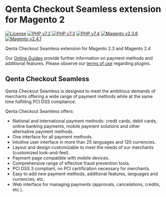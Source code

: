 ﻿# Qenta Checkout Seamless extension for Magento 2

[![License](https://img.shields.io/badge/license-GPLv2-blue.svg)](https://raw.githubusercontent.com/qenta-cee/magento2-qcs/master/LICENSE)
[![PHP v7.2](https://img.shields.io/badge/php-v7.2-yellow.svg)](http://www.php.net)
[![PHP v7.3](https://img.shields.io/badge/php-v7.3-yellow.svg)](http://www.php.net)
[![PHP v7.4](https://img.shields.io/badge/php-v7.4-yellow.svg)](http://www.php.net)
[![Magento v2.3.6](https://img.shields.io/badge/magento-v2.3.6-green.svg)](https://magento.com/)
[![Magento v2.4.1](https://img.shields.io/badge/magento-v2.4.1-green.svg)](https://magento.com/)


Qenta Checkout Seamless extension for Magento 2.3 and Magento 2.4

Our [Online Guides](https://guides.wirecard.com/) provide further information on payment methods and additional features. Please observe our [terms of use](https://guides.wirecard.at/shop_plugins:info#terms_of_use) regarding plugins.

## Qenta Checkout Seamless
Qenta Checkout Seamless is designed to meet the ambitious demands of merchants offering a wide range of payment methods while at the same time fulfilling PCI DSS compliance.

Qenta Checkout Seamless offers:
- National and international payment methods: credit cards, debit cards, online banking payments, mobile payment solutions and other alternative payment methods.
- One interface for all payment methods.
- Intuitive user interface in more than 25 languages and 120 currencies.
- Layout and design customizable to meet the needs of our merchants (customized look-and-feel).
- Payment page compatible with mobile devices.
- Comprehensive range of effective fraud prevention tools.
- PCI DSS 3 compliant, no PCI certification necessary for merchants.
- Easy to add new payment methods, additional features, languages and currencies, etc.
- Web interface for managing payments (approvals, cancelations, credits, etc.).
